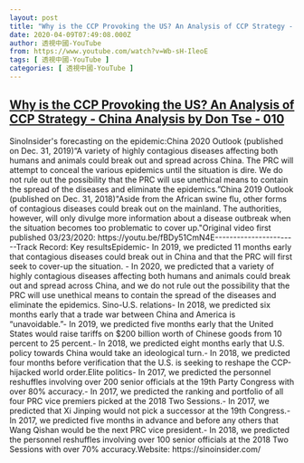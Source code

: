 ```yaml
---
layout: post
title: "Why is the CCP Provoking the US? An Analysis of CCP Strategy - China Analysis by Don Tse - 010"
date: 2020-04-09T07:49:08.000Z
author: 透視中國-YouTube
from: https://www.youtube.com/watch?v=Wb-sH-IleoE
tags: [ 透視中國-YouTube ]
categories: [ 透視中國-YouTube ]
---
```

<!--1586418548000-->
[Why is the CCP Provoking the US? An Analysis of CCP Strategy - China Analysis by Don Tse - 010](https://www.youtube.com/watch?v=Wb-sH-IleoE)
------

<div>
SinoInsider's forecasting on the epidemic:China 2020 Outlook (published on Dec. 31, 2019)“A variety of highly contagious diseases affecting both humans and animals could break out and spread across China. The PRC will attempt to conceal the various epidemics until the situation is dire. We do not rule out the possibility that the PRC will use unethical means to contain the spread of the diseases and eliminate the epidemics.”China 2019 Outlook (published on Dec. 31, 2018)"Aside from the African swine flu, other forms of contagious diseases could break out on the mainland. The authorities, however, will only divulge more information about a disease outbreak when the situation becomes too problematic to cover up."Original video first published 03/23/2020: https://youtu.be/fBDy51CmN4E-----------------------Track Record: Key resultsEpidemic- In 2019, we predicted 11 months early that contagious diseases could break out in China and that the PRC will first seek to cover-up the situation. - In 2020, we predicted that a variety of highly contagious diseases affecting both humans and animals could break out and spread across China, and we do not rule out the possibility that the PRC will use unethical means to contain the spread of the diseases and eliminate the epidemics. Sino-U.S. relations- In 2018, we predicted six months early that a trade war between China and America is “unavoidable.”- In 2019, we predicted five months early that the United States would raise tariffs on $200 billion worth of Chinese goods from 10 percent to 25 percent.- In 2018, we predicted eight months early that U.S. policy towards China would take an ideological turn.- In 2018, we predicted four months before verification that the U.S. is seeking to reshape the CCP-hijacked world order.Elite politics- In 2017, we predicted the personnel reshuffles involving over 200 senior officials at the 19th Party Congress with over 80% accuracy.- In 2017, we predicted the ranking and portfolio of all four PRC vice premiers picked at the 2018 Two Sessions.- In 2017, we predicted that Xi Jinping would not pick a successor at the 19th Congress.- In 2017, we predicted five months in advance and before any others that Wang Qishan would be the next PRC vice president.- In 2018, we predicted the personnel reshuffles involving over 100 senior officials at the 2018 Two Sessions with over 70% accuracy.Website: https://sinoinsider.com/
</div>
